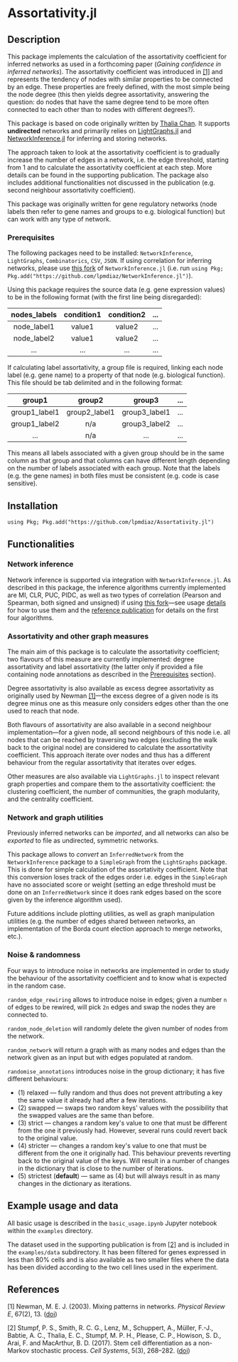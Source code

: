 # Assortativity.jl

## Description

This package implements the calculation of the assortativity coefficient for inferred networks as used in a forthcoming paper (_Gaining confidence in inferred networks_). The assortativity coefficient was introduced in [[1]](#references) and represents the tendency of nodes with similar properties to be connected by an edge. These properties are freely defined, with the most simple being the node degree (this then yields degree assortativity, answering the question: do nodes that have the same degree tend to be more often connected to each other than to nodes with different degrees?).

This package is based on code originally written by [Thalia Chan](https://github.com/Tchanders). It supports **undirected** networks and primarily relies on [LightGraphs.jl](https://github.com/JuliaGraphs/LightGraphs.jl) and [NetworkInference.jl](https://github.com/Tchanders/NetworkInference.jl) for inferring and storing networks.

The approach taken to look at the assortativity coefficient is to gradually increase the number of edges in a network, i.e. the edge threshold, starting from 1 and to calculate the assortativity coefficient at each step. More details can be found in the supporting publication. The package also includes additional functionalities not discussed in the publication (e.g. second neighbour assortativity coefficient).

This package was originally written for gene regulatory networks (node labels then refer to gene names and groups to e.g. biological function) but can work with any type of network.

### Prerequisites

The following packages need to be installed: `NetworkInference`, `LightGraphs`, `Combinatorics`, `CSV`, `JSON`. If using correlation for inferring networks, please use [this fork](https://github.com/lpmdiaz/NetworkInference.jl) of `NetworkInference.jl` (i.e. run `using Pkg; Pkg.add("https://github.com/lpmdiaz/NetworkInference.jl")`).

Using this package requires the source data (e.g. gene expression values) to be in the following format (with the first line being disregarded):

| nodes_labels | condition1 | condition2 | ... |
|:------------:|:----------:| :---------:|:---:|
| node_label1  |   value1   |   value2   | ... |
| node_label2  |   value1   |   value2   | ... |
|      ...     |     ...    |     ...    | ... |

If calculating label assortativity, a group file is required, linking each node label (e.g. gene name) to a property of that node (e.g. biological function). This file should be tab delimited and in the following format:

|     group1    |     group2    |     group3    | ... |
|:-------------:|:-------------:|:-------------:|:---:|
| group1_label1 | group2_label1 | group3_label1 | ... |
| group1_label2 |      n/a      | group3_label2 | ... |
|      ...      |      n/a      |      ...      | ... |

This means all labels associated with a given group should be in the same column as that group and that columns can have different length depending on the number of labels associated with each group. Note that the labels (e.g. the gene names) in both files must be consistent (e.g. code is case sensitive).

## Installation

`using Pkg; Pkg.add("https://github.com/lpmdiaz/Assortativity.jl")`

## Functionalities

### Network inference

Network inference is supported via integration with `NetworkInference.jl`. As described in this package, the inference algorithms currently implemented are MI, CLR, PUC, PIDC, as well as two types of correlation (Pearson and Spearman, both signed and unsigned) if using [this fork](https://github.com/lpmdiaz/NetworkInference.jl)⁠—see usage [details](https://github.com/lpmdiaz/NetworkInference.jl#inference-algorithms-currently-implemented) for how to use them and the [reference publication](https://github.com/lpmdiaz/NetworkInference.jl#references) for details on the first four algorithms.

### Assortativity and other  graph measures

The main aim of this package is to calculate the assortativity coefficient; two flavours of this measure are currently implemented: degree assortativity and label assortativity (the latter only if provided a file containing node annotations as described in the [Prerequisites](#prerequisites) section).

Degree assortativity is also available as excess degree assortativity as originally used by Newman [[1]](#references)—the excess degree of a given node is its degree minus one as this measure only considers edges other than the one used to reach that node.

Both flavours of assortativity are also available in a second neighbour implementation⁠—for a given node, all second neighbours of this node i.e. all nodes that can be reached by traversing two edges (excluding the walk back to the original node) are considered to calculate the assortativity coefficient. This approach iterate over nodes and thus has a different behaviour from the regular assortativity that iterates over edges.

Other measures are also available via `LightGraphs.jl` to inspect relevant graph properties and compare them to the assortativity coefficient: the clustering coefficient, the number of communities, the graph modularity, and the centrality coefficient.

### Network and graph utilities

Previously inferred networks can be _imported_, and all networks can also be _exported_ to file as undirected, symmetric networks.

This package allows to _convert_ an `InferredNetwork` from the `NetworkInference` package to a `SimpleGraph` from the `LightGraphs` package. This is done for simple calculation of the assortativity coefficient. Note that this conversion loses track of the edges order i.e. edges in the `SimpleGraph` have no associated score or weight (setting an edge threshold must be done on an `InferredNetwork` since it does rank edges based on the score given by the inference algorithm used).

Future additions include plotting utilities, as well as graph manipulation utilities (e.g. the number of edges shared between networks, an implementation of the Borda count election approach to merge networks, etc.).

### Noise \& randomness

Four ways to introduce noise in networks are implemented in order to study the behaviour of the assortativity coefficient and to know what is expected in the random case.

`random_edge_rewiring` allows to introduce noise in edges; given a number `n` of edges to be rewired, will pick `2n` edges and swap the nodes they are connected to.

`random_node_deletion` will randomly delete the given number of nodes from the network.

`random_network` will return a graph with as many nodes and edges than the network given as an input but with edges populated at random.

`randomise_annotations` introduces noise in the group dictionary; it has five different behaviours:
- (1) relaxed — fully random and thus does not prevent attributing a key the same value it already had after a few iterations.
- (2) swapped ⁠— swaps two random keys' values with the possibility that the swapped values are the same than before.
- (3) strict ⁠— changes a random key's value to one that must be different from the one it previously had. However, several runs could revert back to the original value.
- (4) stricter ⁠— changes a random key's value to one that must be different from the one it originally had. This behaviour prevents reverting back to the original value of the keys. Will result in a number of changes in the dictionary that is close to the number of iterations.
- (5) strictest (**default**) ⁠— same as (4) but will always result in as many changes in the dictionary as iterations.

## Example usage and data

All basic usage is described in the `basic_usage.ipynb` Jupyter notebook within the `examples` directory.

The dataset used in the supporting publication is from [[2]](#references) and is included in the `examples/data` subdirectory. It has been filtered for genes expressed in less than 80% cells and is also available as two smaller files where the data has been divided according to the two cell lines used in the experiment.

## References

[1] Newman, M. E. J. (2003). Mixing patterns in networks. _Physical Review E_, 67(2), 13. ([doi](https://doi.org/10.1103/PhysRevE.67.026126))

[2] Stumpf, P. S., Smith, R. C. G., Lenz, M., Schuppert, A., Müller, F.-J., Babtie, A. C., Thalia, E. C., Stumpf, M. P. H., Please, C. P., Howison, S. D., Arai, F. and MacArthur, B. D. (2017). Stem cell differentiation as a non-Markov stochastic process. _Cell Systems_, 5(3), 268–282.  ([doi](https://doi.org/10.1016/j.cels.2017.08.009))
